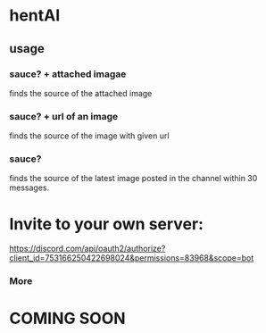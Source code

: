 # hentAI

## usage

### sauce? + attached imagae
finds the source of the attached image

### sauce? + url of an image
finds the source of the image with given url

### sauce?
finds the source of the latest image posted in the channel within 30 messages.

# Invite to your own server:
https://discord.com/api/oauth2/authorize?client_id=753166250422698024&permissions=83968&scope=bot

### More
# COMING SOON

